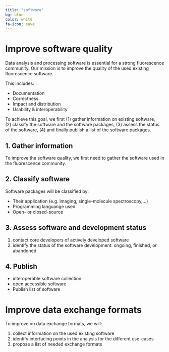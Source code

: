 ```yaml
---
title: "software"
bg: blue
color: white
fa-icon: save
---
```


# Improve software quality

Data analysis and processing software is essential for a strong fluorescence community.
Our mission is to improve the quality of the used existing fluorescence software. 

This includes:

* Documentation
* Correctness
* Impact and distribution
* Usability & interoperability

To achieve this goal, we first (1) gather information on existing software,  
(2) classify the software and the software packages, (3) assess the status of the 
software, (4) and finally publish a list of the software packages. 

## 1. Gather information

To improve the software quality, we first need to gather the software used in the fluorescence community.

## 2. Classify software

Software packages will be classified by:

* Their application (e.g. imaging, single-molecule spectroscopy,...)
* Programming languange used
* Open- or closed-source

## 3. Assess software and development status

1. contact core developers of actively developed software 
2. identify the status of the software development: ongoing, finished, or abandoned

## 4. Publish

* interoperable software collection
* open accessible software
* Publish list of software

# Improve data exchange formats

To improve on data exchange formats, we will:

1. collect information on the used existing software
2. identify interfacing points in the analysis for the different use-cases
3. propose a list of needed exchange formats
